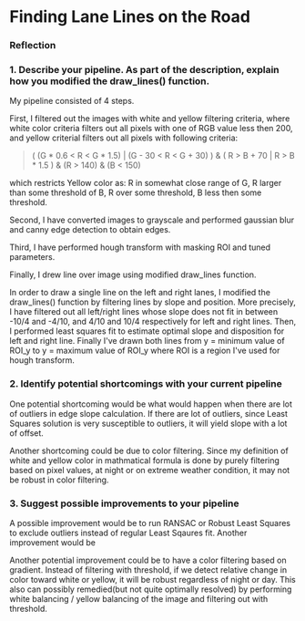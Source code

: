 # **Finding Lane Lines on the Road** 
### Reflection

### 1. Describe your pipeline. As part of the description, explain how you modified the draw_lines() function.

My pipeline consisted of 4 steps.

First, I filtered out the images with white and yellow filtering criteria, where white color criteria filters out all pixels with one of RGB value less then 200, and yellow criterial filters out all pixels with following criteria: 

> ( (G * 0.6 < R < G * 1.5) | (G - 30 < R < G + 30) ) & ( R > B + 70 | R > B * 1.5 ) & (R > 140) & (B < 150)

which restricts Yellow color as: R in somewhat close range of G, R larger than some threshold of B, R over some threshold, B less then some threshold.

Second, I have converted images to grayscale and performed gaussian blur and canny edge detection to obtain edges.

Third, I have performed hough transform with masking ROI and tuned parameters.

Finally, I drew line over image using modified draw_lines function.

In order to draw a single line on the left and right lanes, I modified the draw_lines() function by filtering lines by slope and position. More precisely, I have filtered out all left/right lines whose slope does not fit in between -10/4 and -4/10, and 4/10 and 10/4 respectively for left and right lines. Then, I performed least squares fit to estimate optimal slope and disposition for left and right line. Finally I've drawn both lines from y = minimum value of ROI_y to y = maximum value of ROI_y where ROI is a region I've used for hough transform.

### 2. Identify potential shortcomings with your current pipeline

One potential shortcoming would be what would happen when there are lot of outliers in edge slope calculation. If there are lot of outliers, since Least Squares solution is very susceptible to outliers, it will yield slope with a lot of offset. 

Another shortcoming could be due to color filtering. Since my definition of white and yellow color in mathmatical formula is done by purely filtering based on pixel values, at night or on extreme weather condition, it may not be robust in color filtering.


### 3. Suggest possible improvements to your pipeline

A possible improvement would be to run RANSAC or Robust Least Squares to exclude outliers instead of regular Least Sqaures fit.
Another improvement would be 

Another potential improvement could be to have a color filtering based on gradient. Instead of filtering with threshold, if we detect relative change in color toward white or yellow, it will be robust regardless of night or day. This also can possibly remedied(but not quite optimally resolved) by performing white balancing / yellow balancing of the image and filtering out with threshold.